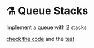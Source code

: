 # ⚗ Queue Stacks

Implement a queue with 2 stacks

[check the code](queueTwoStacks.js) and the [test](__tests__/queueTwoStacks.test.js)
